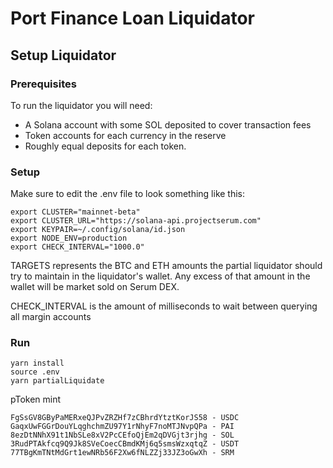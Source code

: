 # Port Finance Loan Liquidator

## Setup Liquidator
### Prerequisites
To run the liquidator you will need:
* A Solana account with some SOL deposited to cover transaction fees
* Token accounts for each currency in the reserve
* Roughly equal deposits for each token.
### Setup
Make sure to edit the .env file to look something like this:
```
export CLUSTER="mainnet-beta"
export CLUSTER_URL="https://solana-api.projectserum.com"
export KEYPAIR=~/.config/solana/id.json
export NODE_ENV=production
export CHECK_INTERVAL="1000.0"
```

TARGETS represents the BTC and ETH amounts the partial liquidator should try to maintain
in the liquidator's wallet. Any excess of that amount in the wallet will be market sold on Serum DEX.

CHECK_INTERVAL is the amount of milliseconds to wait between querying all margin accounts

### Run
```
yarn install
source .env
yarn partialLiquidate
```

pToken mint
```
FgSsGV8GByPaMERxeQJPvZRZHf7zCBhrdYtztKorJS58 - USDC
GaqxUwFGGrDouYLqghchmZU97Y1rNhyF7noMTJNvpQPa - PAI
8ezDtNNhX91t1NbSLe8xV2PcCEfoQjEm2qDVGjt3rjhg - SOL
3RudPTAkfcq9Q9Jk8SVeCoecCBmdKMj6q5smsWzxqtqZ - USDT
77TBgKmTNtMdGrt1ewNRb56F2Xw6fNLZZj33JZ3oGwXh - SRM
```